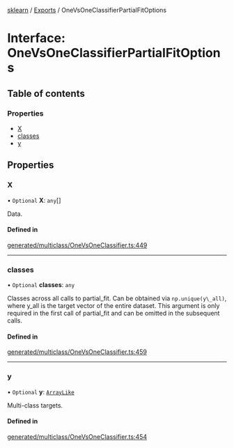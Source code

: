 [sklearn](../readme.md) / [Exports](../modules.md) / OneVsOneClassifierPartialFitOptions

# Interface: OneVsOneClassifierPartialFitOptions

## Table of contents

### Properties

- [X](OneVsOneClassifierPartialFitOptions.md#x)
- [classes](OneVsOneClassifierPartialFitOptions.md#classes)
- [y](OneVsOneClassifierPartialFitOptions.md#y)

## Properties

### X

• `Optional` **X**: `any`[]

Data.

#### Defined in

[generated/multiclass/OneVsOneClassifier.ts:449](https://github.com/transitive-bullshit/scikit-learn-ts/blob/367336a/packages/sklearn/src/generated/multiclass/OneVsOneClassifier.ts#L449)

___

### classes

• `Optional` **classes**: `any`

Classes across all calls to partial\_fit. Can be obtained via `np.unique(y\_all)`, where y\_all is the target vector of the entire dataset. This argument is only required in the first call of partial\_fit and can be omitted in the subsequent calls.

#### Defined in

[generated/multiclass/OneVsOneClassifier.ts:459](https://github.com/transitive-bullshit/scikit-learn-ts/blob/367336a/packages/sklearn/src/generated/multiclass/OneVsOneClassifier.ts#L459)

___

### y

• `Optional` **y**: [`ArrayLike`](../modules.md#arraylike)

Multi-class targets.

#### Defined in

[generated/multiclass/OneVsOneClassifier.ts:454](https://github.com/transitive-bullshit/scikit-learn-ts/blob/367336a/packages/sklearn/src/generated/multiclass/OneVsOneClassifier.ts#L454)
